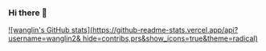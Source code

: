### Hi there 👋

<!--
**wanglin2/wanglin2** is a ✨ _special_ ✨ repository because its `README.md` (this file) appears on your GitHub profile.

Here are some ideas to get you started:

- 🔭 I’m currently working on ...
- 🌱 I’m currently learning ...
- 👯 I’m looking to collaborate on ...
- 🤔 I’m looking for help with ...
- 💬 Ask me about ...
- 📫 How to reach me: ...
- 😄 Pronouns: ...
- ⚡ Fun fact: ...
-->

[![wanglin's GitHub stats](https://github-readme-stats.vercel.app/api?username=wanglin2&
hide=contribs,prs&show_icons=true&theme=radical)](https://github.com/anuraghazra/github-readme-stats)
